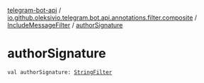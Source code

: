 [telegram-bot-api](../../index.md) / [io.github.oleksivio.telegram.bot.api.annotations.filter.composite](../index.md) / [IncludeMessageFilter](index.md) / [authorSignature](./author-signature.md)

# authorSignature

`val authorSignature: `[`StringFilter`](../../io.github.oleksivio.telegram.bot.api.annotations.filter.primitive/-string-filter/index.md)